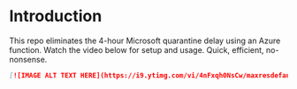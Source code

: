# Introduction



This repo eliminates the 4-hour Microsoft quarantine delay using an Azure function. Watch the video below for setup and usage. Quick, efficient, no-nonsense.

```markdown
[![IMAGE ALT TEXT HERE](https://i9.ytimg.com/vi/4nFxqh0NsCw/maxresdefault.jpg?v=65fe82cb&sqp=CKSpmrAG&rs=AOn4CLCCgw63wzo6qDlzoB1KxAHg4bPr0g)](https://www.youtube.com/watch?v=4nFxqh0NsCw)
```

